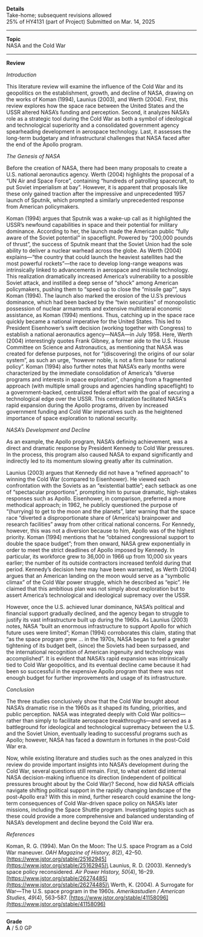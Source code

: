 **Details**\
Take-home; subsequent revisions allowed\
25% of HY4131 (part of Project)
Submitted on Mar. 14, 2025

****

**Topic**\
NASA and the Cold War

****

**Review**

*Introduction*

This literature review will examine the influence of the Cold War and its geopolitics on the establishment, growth, and decline of NASA, drawing on the works of Koman (1994), Launius (2003), and Werth (2004). First, this review explores how the space race between the United States and the USSR altered NASA’s funding and perception. Second, it analyzes NASA’s role as a strategic tool during the Cold War as both a symbol of ideological and technological superiority and a consolidated government agency spearheading development in aerospace technology. Last, it assesses the long-term budgetary and infrastructural challenges that NASA faced after the end of the Apollo program.

*The Genesis of NASA*

Before the creation of NASA, there had been many proposals to create a U.S. national aeronautics agency. Werth (2004) highlights the proposal of a “UN Air and Space Force”, containing “hundreds of patrolling spacecraft, to put Soviet imperialism at bay”. However, it is apparent that proposals like these only gained traction after the impressive and unprecedented 1957 launch of Sputnik, which prompted a similarly unprecedented response from American policymakers.

Koman (1994) argues that Sputnik was a wake-up call as it highlighted the USSR’s newfound capabilities in space and their potential for military dominance. According to her, the launch made the American public “fully aware of the Soviet potential” in spaceflight. Powered by “200,000 pounds of thrust”, the success of Sputnik meant that the Soviet Union had the sole ability to deliver a nuclear warhead across the globe. As Werth (2004) explains—“the country that could launch the heaviest satellites had the most powerful rockets”—the race to develop long-range weapons was intrinsically linked to advancements in aerospace and missile technology. This realization dramatically increased America’s vulnerability to a possible Soviet attack, and instilled a deep sense of “shock” among American policymakers, pushing them to “speed up to close the “missile gap””, says Koman (1994). The launch also marked the erosion of the U.S’s previous dominance, which had been backed by the “twin securities” of monopolistic possession of nuclear armaments and extensive multilateral economic assistance, as Koman (1994) mentions. Thus, catching up in the space race quickly became a national imperative for the United States. This led to President Eisenhower’s swift decision (working together with Congress) to establish a national aeronautics agency—NASA—in July 1958. Here, Werth (2004) interestingly quotes Frank Gibney, a former aide to the U.S. House Committee on Science and Astronautics, as mentioning that NASA was created for defense purposes, not for “(discovering) the origins of our solar system”, as such an urge, “however noble, is not a firm base for national policy”. Koman (1994) also further notes that NASA’s early months were characterized by the immediate consolidation of America’s “diverse programs and interests in space exploration”, changing from a fragmented approach (with multiple small groups and agencies handling spaceflight) to a government-backed, centralized federal effort with the goal of securing a technological edge over the USSR. This centralization facilitated NASA's rapid expansion during the Apollo programs, driven by increased government funding and Cold War imperatives such as the heightened importance of space exploration to national security.

*NASA’s Development and Decline*

As an example, the Apollo program, NASA’s defining achievement, was a direct and dramatic response by President Kennedy to Cold War pressures. In the process, this program also caused NASA to expand significantly and indirectly led to its momentum slowing greatly after its culmination.

Launius (2003) argues that Kennedy did not have a “refined approach” to winning the Cold War (compared to Eisenhower). He viewed each confrontation with the Soviets as an “existential battle”; each setback as one of “spectacular proportions”, prompting him to pursue dramatic, high-stakes responses such as Apollo. Eisenhower, in comparison, preferred a more methodical approach; in 1962, he publicly questioned the purpose of “(hurrying) to get to the moon and the planets”, later warning that the space race “diverted a disproportionate share of (America’s) brainpower and research facilities” away from other critical national concerns. For Kennedy, however, this was not a diversion because to him, Apollo was of the highest priority. Koman (1994) mentions that he “obtained congressional support to double the space budget”; from then onward, NASA grew exponentially in order to meet the strict deadlines of Apollo imposed by Kennedy. In particular, its workforce grew to 36,000 in 1966 up from 10,000 six years earlier; the number of its outside contractors increased tenfold during that period. Kennedy’s decision here may have been warranted, as Werth (2004) argues that an American landing on the moon would serve as a “symbolic climax” of the Cold War power struggle, which he described as “epic”. He claimed that this ambitious plan was not simply about exploration but to assert America’s technological and ideological supremacy over the USSR.

However, once the U.S. achieved lunar dominance, NASA’s political and financial support gradually declined, and the agency began to struggle to justify its vast infrastructure built up during the 1960s. As Launius (2003) notes, NASA “built an enormous infrastructure to support Apollo for which future uses were limited”; Koman (1994) corroborates this claim, stating that “as the space program grew … in the 1970s, NASA began to feel a greater tightening of its budget belt, (since) the Soviets had been surpassed, and the international recognition of American ingenuity and technology was accomplished”. It is evident that NASA’s rapid expansion was intrinsically tied to Cold War geopolitics, and its eventual decline came because it had been so successful in the expensive Apollo program that there was not enough budget for further improvements and usage of its infrastructure.

*Conclusion*

The three studies conclusively show that the Cold War brought about NASA’s dramatic rise in the 1960s as it shaped its funding, priorities, and public perception. NASA was integrated deeply with Cold War politics—rather than simply to facilitate aerospace breakthroughs—and served as a battleground for ideological and technological supremacy between the U.S. and the Soviet Union, eventually leading to successful programs such as Apollo; however, NASA has faced a downturn in fortunes in the post-Cold War era.

Now, while existing literature and studies such as the ones analyzed in this review do provide important insights into NASA’s development during the Cold War, several questions still remain. First, to what extent did internal NASA decision-making influence its direction (independent of political pressures brought about by the Cold War)? Second, how did NASA officials navigate shifting political support in the rapidly changing landscape of the post-Apollo era? With this in mind, further research could examine the long-term consequences of Cold War-driven space policy on NASA’s later missions, including the Space Shuttle program. Investigating topics such as these could provide a more comprehensive and balanced understanding of NASA’s development and decline beyond the Cold War era.

*References*

Koman, R. G. (1994). Man On the Moon: The U.S. space Program as a Cold War maneuver. *OAH Magazine of History, 8*(2), 42–50. [https://www.jstor.org/stable/25162945](https://www.jstor.org/stable/25162945)\
Launius, R. D. (2003). Kennedy’s space policy reconsidered. *Air Power History, 50*(4), 16–29. [https://www.jstor.org/stable/26274485](https://www.jstor.org/stable/26274485)\
Werth, K. (2004). A Surrogate for War—The U.S. space program in the 1960s. *Amerikastudien / American Studies, 49*(4), 563–587. [https://www.jstor.org/stable/41158096](https://www.jstor.org/stable/41158096)

****

**Grade**\
**A** / 5.0 GP
